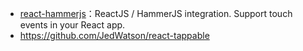 - [react-hammerjs](https://github.com/JedWatson/react-hammerjs)：ReactJS / HammerJS integration. Support touch events in your React app.
- https://github.com/JedWatson/react-tappable
